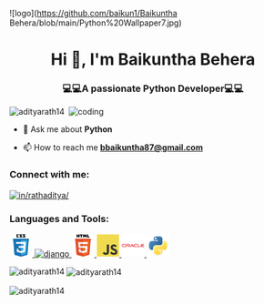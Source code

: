 ![logo](https://github.com/baikun1/Baikuntha Behera/blob/main/Python%20Wallpaper7.jpg)
<h1 align="center">Hi 👋, I'm Baikuntha Behera</h1>
<h3 align="center">💻💻A passionate Python Developer💻💻</h3>
<img align="right" alt="coding" width="400" src="https://camo.githubusercontent.com/9792d43627b178fd4a45bcabb3647d7b34a62d64baf96a19abf6ea19d5cea8dd/68747470733a2f2f63646e2e6472696262626c652e636f6d2f75736572732f313138373833362f73637265656e73686f74732f363533393432392f70726f6772616d65722e676966">

<p align="left"> <img src="https://komarev.com/ghpvc/?username=adityarath14&label=Profile%20views&color=0e75b6&style=flat" alt="adityarath14" /> </p>

- 💬 Ask me about **Python**

- 📫 How to reach me **bbaikuntha87@gmail.com**



<h3 align="left">Connect with me:</h3>
<p align="left">
<a href="https://linkedin.com/in/rathaditya/" target="blank"><img align="center" src="https://raw.githubusercontent.com/rahuldkjain/github-profile-readme-generator/master/src/images/icons/Social/linked-in-alt.svg" alt="in/rathaditya/" height="30" width="40" /></a>
</p>

<h3 align="left">Languages and Tools:</h3>
<p align="left"> <a href="https://www.w3schools.com/css/" target="_blank" rel="noreferrer"> <img src="https://raw.githubusercontent.com/devicons/devicon/master/icons/css3/css3-original-wordmark.svg" alt="css3" width="40" height="40"/> </a> <a href="https://www.djangoproject.com/" target="_blank" rel="noreferrer"> <img src="https://cdn.worldvectorlogo.com/logos/django.svg" alt="django" width="40" height="40"/> </a> <a href="https://www.w3.org/html/" target="_blank" rel="noreferrer"> <img src="https://raw.githubusercontent.com/devicons/devicon/master/icons/html5/html5-original-wordmark.svg" alt="html5" width="40" height="40"/> </a> <a href="https://developer.mozilla.org/en-US/docs/Web/JavaScript" target="_blank" rel="noreferrer"> <img src="https://raw.githubusercontent.com/devicons/devicon/master/icons/javascript/javascript-original.svg" alt="javascript" width="40" height="40"/> </a> <a href="https://www.oracle.com/" target="_blank" rel="noreferrer"> <img src="https://raw.githubusercontent.com/devicons/devicon/master/icons/oracle/oracle-original.svg" alt="oracle" width="40" height="40"/> </a> <a href="https://www.python.org" target="_blank" rel="noreferrer"> <img src="https://raw.githubusercontent.com/devicons/devicon/master/icons/python/python-original.svg" alt="python" width="40" height="40"/> </a> </p>

<p><img align="left" src="https://github-readme-stats.vercel.app/api/top-langs?username=adityarath14&show_icons=true&locale=en&layout=compact" alt="adityarath14" /></p>

<p>&nbsp;<img align="center" src="https://github-readme-stats.vercel.app/api?username=adityarath14&show_icons=true&locale=en" alt="adityarath14" /></p>

<p><img align="center" src="https://github-readme-streak-stats.herokuapp.com/?user=adityarath14&" alt="adityarath14" /></p>
